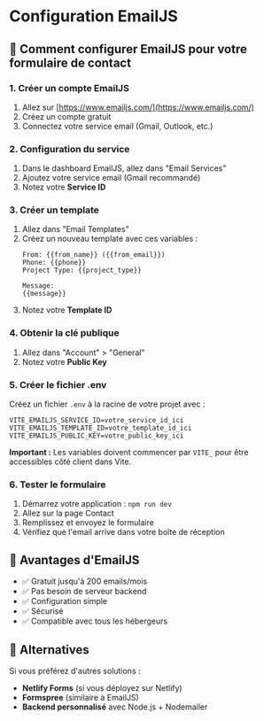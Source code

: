 # Configuration EmailJS

## 📧 Comment configurer EmailJS pour votre formulaire de contact

### 1. Créer un compte EmailJS
1. Allez sur [https://www.emailjs.com/](https://www.emailjs.com/)
2. Créez un compte gratuit
3. Connectez votre service email (Gmail, Outlook, etc.)

### 2. Configuration du service
1. Dans le dashboard EmailJS, allez dans "Email Services"
2. Ajoutez votre service email (Gmail recommandé)
3. Notez votre **Service ID**

### 3. Créer un template
1. Allez dans "Email Templates"
2. Créez un nouveau template avec ces variables :
   ```
   From: {{from_name}} ({{from_email}})
   Phone: {{phone}}
   Project Type: {{project_type}}
   
   Message:
   {{message}}
   ```
3. Notez votre **Template ID**

### 4. Obtenir la clé publique
1. Allez dans "Account" > "General"
2. Notez votre **Public Key**

### 5. Créer le fichier .env
Créez un fichier `.env` à la racine de votre projet avec :
```env
VITE_EMAILJS_SERVICE_ID=votre_service_id_ici
VITE_EMAILJS_TEMPLATE_ID=votre_template_id_ici
VITE_EMAILJS_PUBLIC_KEY=votre_public_key_ici
```

**Important :** Les variables doivent commencer par `VITE_` pour être accessibles côté client dans Vite.

### 6. Tester le formulaire
1. Démarrez votre application : `npm run dev`
2. Allez sur la page Contact
3. Remplissez et envoyez le formulaire
4. Vérifiez que l'email arrive dans votre boîte de réception

## 🎯 Avantages d'EmailJS
- ✅ Gratuit jusqu'à 200 emails/mois
- ✅ Pas besoin de serveur backend
- ✅ Configuration simple
- ✅ Sécurisé
- ✅ Compatible avec tous les hébergeurs

## 🔧 Alternatives
Si vous préférez d'autres solutions :
- **Netlify Forms** (si vous déployez sur Netlify)
- **Formspree** (similaire à EmailJS)
- **Backend personnalisé** avec Node.js + Nodemailer
